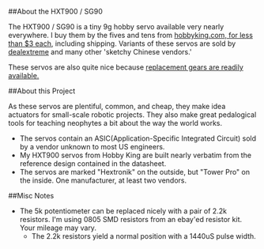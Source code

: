 ##About the HXT900 / SG90

The HXT900 / SG90 is a tiny 9g hobby servo available very nearly everywhere. I buy them by the fives and tens from [hobbyking.com, for less than $3 each](http://hobbyking.com/hobbyking/store/uh_viewItem.asp?idProduct=662), including shipping. Variants of these servos are sold by [dealextreme](http://www.dealextreme.com/p/9g-mini-servo-with-gears-and-parts-2-1kg-torque-20087) and many other 'sketchy Chinese vendors.'

These servos are also quite nice because [replacement gears are readily available.](http://hobbyking.com/hobbyking/store/uh_viewItem.asp?idProduct=4950)

##About this Project

As these servos are plentiful, common, and cheap, they make idea actuators for small-scale robotic projects. They also make great pedalogical tools for teaching neophytes a bit about the way the world works.

 *	The servos contain an ASIC(Application-Specific Integrated Circuit) sold by a vendor unknown to most US engineers.
 *	My HXT900 servos from Hobby King are built nearly verbatim from the reference design contained in the datasheet.
 *	The servos are marked "Hextronik" on the outside, but "Tower Pro" on the inside. One manufacturer, at least two vendors.

##Misc Notes

 *	The 5k potentiometer can be replaced nicely with a pair of 2.2k resistors. I'm using 0805 SMD resistors from an ebay'ed resistor kit. Your mileage may vary. 
 	*	The 2.2k resistors yield a normal position with a 1440uS pulse width.
